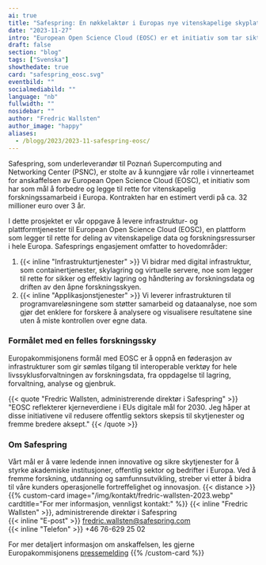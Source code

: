 ```yaml
---
ai: true
title: "Safespring: En nøkkelaktør i Europas nye vitenskapelige skyplattform verdt 32 millioner euro"
date: "2023-11-27"
intro: "European Open Science Cloud (EOSC) er et initiativ som tar sikte på å forbedre og revolusjonere forskingssamarbeid i Europa."
draft: false
section: "blog"
tags: ["Svenska"]
showthedate: true
card: "safespring_eosc.svg"
eventbild: ""
socialmediabild: ""
language: "nb"
fullwidth: ""
nosidebar: ""
author: "Fredric Wallsten"
author_image: "happy"
aliases:
  - /blogg/2023/2023-11-safespring-eosc/
---
```


Safespring, som underleverandør til Poznań Supercomputing and Networking Center (PSNC), er stolte av å kunngjøre vår rolle i vinnerteamet for anskaffelsen av European Open Science Cloud (EOSC), et initiativ som har som mål å forbedre og legge til rette for vitenskapelig forskningssamarbeid i Europa. Kontrakten har en estimert verdi på ca. 32 millioner euro over 3 år.

I dette prosjektet er vår oppgave å levere infrastruktur- og plattformtjenester til European Open Science Cloud (EOSC), en plattform som legger til rette for deling av vitenskapelige data og forskningsressurser i hele Europa. Safesprings engasjement omfatter to hovedområder:

1. {{< inline "Infrastrukturtjenester" >}} Vi bidrar med digital infrastruktur, som containertjenester, skylagring og virtuelle servere, noe som legger til rette for sikker og effektiv lagring og håndtering av forskningsdata og driften av den åpne forskningsskyen.
2. {{< inline "Applikasjonstjenester" >}} Vi leverer infrastrukturen til programvareløsningene som støtter samarbeid og dataanalyse, noe som gjør det enklere for forskere å analysere og visualisere resultatene sine uten å miste kontrollen over egne data.

### Formålet med en felles forskningssky

Europakommisjonens formål med EOSC er å oppnå en føderasjon av infrastrukturer som gir sømløs tilgang til interoperable verktøy for hele livssyklusforvaltningen av forskningsdata, fra oppdagelse til lagring, forvaltning, analyse og gjenbruk.

{{< quote "Fredric Wallsten, administrerende direktør i Safespring" >}}
"EOSC reflekterer kjerneverdiene i EUs digitale mål for 2030. Jeg håper at disse initiativene vil redusere offentlig sektors skepsis til skytjenester og fremme bredere aksept."
{{< /quote >}}

### Om Safespring

Vårt mål er å være ledende innen innovative og sikre skytjenester for å styrke akademiske institusjoner, offentlig sektor og bedrifter i Europa. Ved å fremme forskning, utdanning og samfunnsutvikling, streber vi etter å bidra til våre kunders operasjonelle fortreffelighet og innovasjon.
{{< distance >}}
{{% custom-card image="/img/kontakt/fredric-wallsten-2023.webp" cardtitle="For mer informasjon, vennligst kontakt:" %}}
{{< inline "Fredric Wallsten" >}}, administrerende direktør i Safespring  
{{< inline "E-post" >}} fredric.wallsten@safespring.com  
{{< inline "Telefon" >}} +46 76-629 25 02

For mer detaljert informasjon om anskaffelsen, les gjerne Europakommisjonens [pressemelding](https://digital-strategy.ec.europa.eu/en/news/commission-announces-winners-eosc-procurement)
{{% /custom-card %}}
